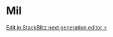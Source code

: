 # Mil

[Edit in StackBlitz next generation editor ⚡️](https://stackblitz.com/~/github.com/OLEfC/Mil)